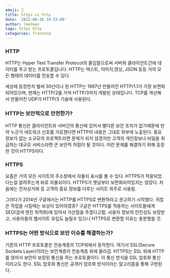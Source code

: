 ```yaml
---
emoji: 🧐
title: https vs http
date: '2022-08-26 19:55:00'
author: leedawn
tags: https http
categories: frontend
---
```


### HTTP

HTTP는 Hyper Text Transfer Protocol의 줄임말으로써 서버와 클라이언트간에 데이터를 주고 받는 프로토콜입니다. HTTP는 텍스트, 이미지,영상, JSON 등등 거의 모든 형태의 데이터를 전송할 수 있다.

세상에 등장한지 벌써 30년이나 된 HTTP는 1997년 만들어진 HTTP/1.1가 가장 보편화 되어있으며, 현재는 HTTP/2를 거쳐 HTTP/3까지 개발된 상태입니다. TCP를 개선해서 만들어진 UDP가 HTTP/3 기술에 사용된다.

### HTTP는 보안적으로 안전한가?

HTTP 통신은 클라이언트와 서버간의 통신에 있어서 별다른 보안 조치가 없기때문에 만약 누군가 네트워크 신호를 가로챈다면 HTTP의 내용은 그대로 외부에 노출된다. 중요 정보가 없는 소규모의 프로젝트라면 문제가 되지 않겠지만 고객의 개인정보나 비밀을 취급하는 대규모 서비스라면 큰 보안적 허점이 될 것이다. 이런 문제를 해결하기 위해 등장한 것이 HTTPS이다.

### HTTPS

요즘은 거의 모든 사이트의 주소창에서 자물쇠 표시를 볼 수 있다. HTTPS가 적용되었다는걸 알려주는게 바로 자물쇠이다. HTTPS가 옛날부터 보편화되어있지는 않았다. 처음에는 전자상거래 등 고객의 중요 정보를 다루는 사이트 위주로 사용됨.

그러다가 2014년 구글에서는 HTTP를 HTTPS로 변환하라고 권고하기 시작했다. 귀찮은 작업을 시킬때는 보상이 있어야겠쥬? 구글은 HTTPS를 적용하는 사이트들에게 SEO(검색 엔진 최적화)에 있어서 가산점을 주겠다고함. 사용자 정보의 안전성도 보장받고, 사용자들의 웹사이트 유입도 늘릴수 있으니 HTTPS로 변환할 이유는 충분했을 것.

### HTTPS는 어떤 방식으로 보안 이슈를 해결하는가?

기존의 HTTP 프로토콜은 전송계층의 TCP위에서 동작한다. 여기서 SSL(Secure Sockets Layer)이라는 보안계층이 전송계층 위에 올라감. HTTPS는 SSL 위에 HTTP를 얹어서 보안이 보장된 통신을 하는 프로토콜이다. 이 통신 방식을 SSL 암호화 통신 이라고도 한다. SSL 암호화 통신은 공개키 암호화 방식이라는 알고리즘을 통해 구현된다.
